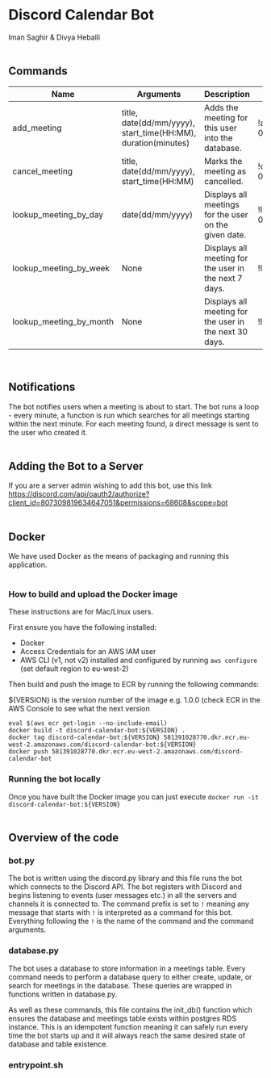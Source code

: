 # Discord Calendar Bot

Iman Saghir & Divya Heballi<br/><br/>

## Commands

| Name                    | Arguments                                                     | Description                                            | Usage                                     |
| ----------------------- | ------------------------------------------------------------- | ------------------------------------------------------ | ----------------------------------------- |
| add_meeting             | title, date(dd/mm/yyyy), start_time(HH:MM), duration(minutes) | Adds the meeting for this user into the database.      | !add_meeting lecture1 05/04/2021 15:00 60 |
| cancel_meeting          | title, date(dd/mm/yyyy), start_time(HH:MM)                    | Marks the meeting as cancelled.                        | !cancel_meeting lecture1 05/04/2021 15:00 |
| lookup_meeting_by_day   | date(dd/mm/yyyy)                                              | Displays all meetings for the user on the given date.  | !lookup_meeting_by_day 05/04/2021         |
| lookup_meeting_by_week  | None                                                          | Displays all meeting for the user in the next 7 days.  | !lookup_meeting_by_week                   |
| lookup_meeting_by_month | None                                                          | Displays all meeting for the user in the next 30 days. | !lookup_meeting_by_month                  |

<br/>

## Notifications

The bot notifies users when a meeting is about to start.
The bot runs a loop - every minute, a function is run which searches for all meetings starting within the next minute. For each meeting found, a direct message is sent to the user who created it.
<br/><br/>

## Adding the Bot to a Server

If you are a server admin wishing to add this bot, use this link https://discord.com/api/oauth2/authorize?client_id=807309819634647051&permissions=68608&scope=bot
<br/><br/>

## Docker

We have used Docker as the means of packaging and running this application.<br/><br/>

### How to build and upload the Docker image

These instructions are for Mac/Linux users.

First ensure you have the following installed:

- Docker
- Access Credentials for an AWS IAM user
- AWS CLI (v1, not v2) installed and configured by running `aws configure` (set default region to eu-west-2)

Then build and push the image to ECR by running the following commands:

${VERSION} is the version number of the image e.g. 1.0.0 (check ECR in the AWS Console to see what the next version

```
eval $(aws ecr get-login --no-include-email)
docker build -t discord-calendar-bot:${VERSION} .
docker tag discord-calendar-bot:${VERSION} 581391028770.dkr.ecr.eu-west-2.amazonaws.com/discord-calendar-bot:${VERSION}
docker push 581391028770.dkr.ecr.eu-west-2.amazonaws.com/discord-calendar-bot
```

### Running the bot locally

Once you have built the Docker image you can just execute `docker run -it discord-calendar-bot:${VERSION}`
<br/><br/>

## Overview of the code

### bot.py

The bot is written using the discord.py library and this file runs the bot which connects to the Discord API. The bot registers with Discord and begins listening to events (user messages etc.) in all the servers and channels it is connected to. The command prefix is set to `!` meaning any message that starts with `!` is interpreted as a command for this bot. Everything following the `!` is the name of the command and the command arguments.

### database.py

The bot uses a database to store information in a meetings table. Every command needs to perform a database query to either create, update, or search for meetings in the database. These queries are wrapped in functions written in database.py.

As well as these commands, this file contains the init_db() function which ensures the database and meetings table exists within postgres RDS instance. This is an idempotent function meaning it can safely run every time the bot starts up and it will always reach the same desired state of database and table existence.

### entrypoint.sh


